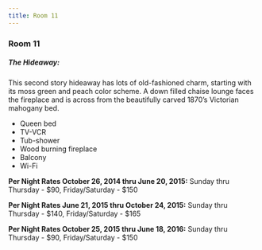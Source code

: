 ```yaml
---
title: Room 11
---
```


### Room 11

##### The Hideaway:
This second story hideaway has lots of old-fashioned charm, starting with its moss green and peach color scheme. A down filled chaise lounge faces the fireplace and is across from the beautifully carved 1870’s Victorian mahogany bed.
- Queen bed
- TV-VCR
- Tub-shower
- Wood burning fireplace
- Balcony
- Wi-Fi

**Per Night Rates October 26, 2014 thru June 20, 2015:**
Sunday thru Thursday - $90, Friday/Saturday - $150

**Per Night Rates June 21, 2015 thru October 24, 2015:**
Sunday thru Thursday - $140, Friday/Saturday - $165

**Per Night Rates October 25, 2015 thru June 18, 2016:**
Sunday thru Thursday - $90, Friday/Saturday - $150
